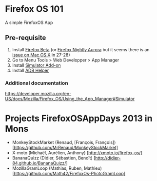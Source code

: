# Firefox OS 101

A simple FirefoxOS App

## Pre-requisite

1. Install [Firefox Beta]  (or [Firefox Nightly],[Aurora] but it seems there is an [issue on Mac OS X] in 27-28)
2. Go to Menu Tools > Web Developper > App Manager
3. Install [Simulator Add-on]
4. Install [ADB Helper]

[Simulator Add-on]: https://ftp.mozilla.org/pub/mozilla.org/labs/fxos-simulator/
[ADB Helper]: https://ftp.mozilla.org/pub/mozilla.org/labs/fxos-simulator/
[Firefox Nightly]: http://nightly.mozilla.org/
[Aurora]: http://www.mozilla.org/en-US/firefox/aurora/
[issue on Mac OS X]: https://bugzilla.mozilla.org/show_bug.cgi?id=932361
[Firefox Beta]: http://www.mozilla.org/en-US/firefox/channel/#beta

### Additional documentation

https://developer.mozilla.org/en-US/docs/Mozilla/Firefox_OS/Using_the_App_Manager#Simulator

# Projects FirefoxOSAppDays 2013 in Mons

- MonkeyStockMarket (Renaud, \[François, François\]) [https://github.com/MrRenaud/MonkeyStockMarket]
- X-moto (Michaël, Aurélien, Anthony) [http://xmoto.io/firefox-os/]
- BananaQuizz (Didier, Sébastien, Benoît) [http://didier-84.github.io/BananaQuizz/]
- MozillaGramLoop (Mathias, Ruben, Mathieu) [https://github.com/Math42/FirefoxOs-PhotoGramLoop]

[http://didier-84.github.io/BananaQuizz/]: http://didier-84.github.io/BananaQuizz/
[https://github.com/MrRenaud/MonkeyStockMarket]: https://github.com/MrRenaud/MonkeyStockMarket
[http://xmoto.io/firefox-os/]: http://xmoto.io/firefox-os/
[https://github.com/Math42/FirefoxOs-PhotoGramLoop]: https://github.com/Math42/FirefoxOs-PhotoGramLoop

